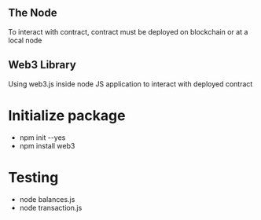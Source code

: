 ## The Node

To interact with contract, contract must be deployed on blockchain or at a local node

## Web3 Library

Using web3.js inside node JS application to interact with deployed contract

# Initialize package
- npm init --yes
- npm install web3

# Testing
- node balances.js
- node transaction.js